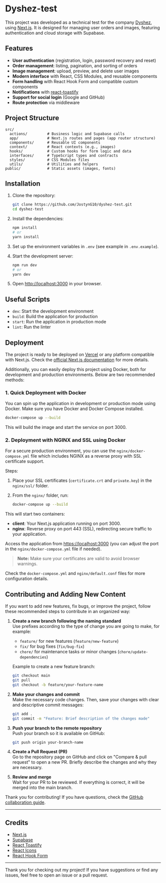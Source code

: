 # Dyshez-test

This project was developed as a technical test for the company [Dyshez](https://dyshez.com/), using [Next.js](https://nextjs.org). It is designed for managing user orders and images, featuring authentication and cloud storage with Supabase.

## Features

- **User authentication** (registration, login, password recovery and reset)
- **Order management**: listing, pagination, and sorting of orders
- **Image management**: upload, preview, and delete user images
- **Modern interface** with React, CSS Modules, and reusable components
- **Form handling** with React Hook Form and compatible custom components
- **Notifications** with [react-toastify](https://fkhadra.github.io/react-toastify/)
- **Support for social login** (Google and GitHub)
- **Route protection** via middleware

## Project Structure

```
src/
  actions/         # Business logic and Supabase calls
  app/             # Next.js routes and pages (app router structure)
  components/      # Reusable UI components
  context/         # React contexts (e.g., images)
  hooks/           # Custom hooks for form logic and data
  interfaces/      # TypeScript types and contracts
  styles/          # CSS Modules files
  utils/           # Utilities and helpers
public/            # Static assets (images, fonts)
```

## Installation

1. Clone the repository:
   ```sh
   git clone https://github.com/JostynG10/dyshez-test.git
   cd dyshez-test
   ```

2. Install the dependencies:
   ```sh
   npm install
   # or
   yarn install
   ```

3. Set up the environment variables in `.env` (see example in `.env.example`).

4. Start the development server:
   ```sh
   npm run dev
   # or
   yarn dev
   ```

5. Open [http://localhost:3000](http://localhost:3000) in your browser.

## Useful Scripts

- `dev`: Start the development environment
- `build`: Build the application for production
- `start`: Run the application in production mode
- `lint`: Run the linter

## Deployment

The project is ready to be deployed on [Vercel](https://vercel.com/) or any platform compatible with Next.js. Check the [official Next.js documentation](https://nextjs.org/docs/app/building-your-application/deploying) for more details.

Additionally, you can easily deploy this project using Docker, both for development and production environments. Below are two recommended methods:

### 1. Quick Deployment with Docker

You can spin up the application in development or production mode using Docker. Make sure you have Docker and Docker Compose installed.

```sh
docker-compose up --build
```

This will build the image and start the service on port 3000.

### 2. Deployment with NGINX and SSL using Docker

For a secure production environment, you can use the `nginx/docker-compose.yml` file which includes NGINX as a reverse proxy with SSL certificate support.

Steps:

1. Place your SSL certificates (`certificate.crt` and `private.key`) in the `nginx/ssl/` folder.
2. From the `nginx/` folder, run:

   ```sh
   docker-compose up --build
   ```

This will start two containers:
- **client**: Your Next.js application running on port 3000.
- **nginx**: Reverse proxy on port 443 (SSL), redirecting secure traffic to your application.

Access the application from [https://localhost:3000](https://localhost:3000) (you can adjust the port in the `nginx/docker-compose.yml` file if needed).

> **Note:** Make sure your certificates are valid to avoid browser warnings.

Check the `docker-compose.yml` and `nginx/default.conf` files for more configuration details.

## Contributing and Adding New Content

If you want to add new features, fix bugs, or improve the project, follow these recommended steps to contribute in an organized way:

1. **Create a new branch following the naming standard**  
   Use prefixes according to the type of change you are going to make, for example:
   - `feature/` for new features (`feature/new-feature`)
   - `fix/` for bug fixes (`fix/bug-fix`)
   - `chore/` for maintenance tasks or minor changes (`chore/update-dependencies`)

   Example to create a new feature branch:
   ```sh
   git checkout main
   git pull
   git checkout -b feature/your-feature-name
   ```

2. **Make your changes and commit**  
   Make the necessary code changes. Then, save your changes with clear and descriptive commit messages:

   ```sh
   git add .
   git commit -m "Feature: Brief description of the changes made"
   ```

3. **Push your branch to the remote repository**  
   Push your branch so it is available on GitHub:

   ```sh
   git push origin your-branch-name
   ```

4. **Create a Pull Request (PR)**  
   Go to the repository page on GitHub and click on "Compare & pull request" to open a new PR. Briefly describe the changes and why they are necessary.

5. **Review and merge**  
   Wait for your PR to be reviewed. If everything is correct, it will be merged into the main branch.

Thank you for contributing! If you have questions, check the [GitHub collaboration guide](https://docs.github.com/en/pull-requests/collaborating-with-pull-requests/proposing-changes-to-your-work-with-pull-requests/about-pull-requests).

---

## Credits

- [Next.js](https://nextjs.org)
- [Supabase](https://supabase.com)
- [React Toastify](https://fkhadra.github.io/react-toastify/)
- [React Icons](https://react-icons.github.io/react-icons/)
- [React Hook Form](https://react-hook-form.com/)

---

Thank you for checking out my project! If you have suggestions or find any issues, feel free to open an issue or a pull request.